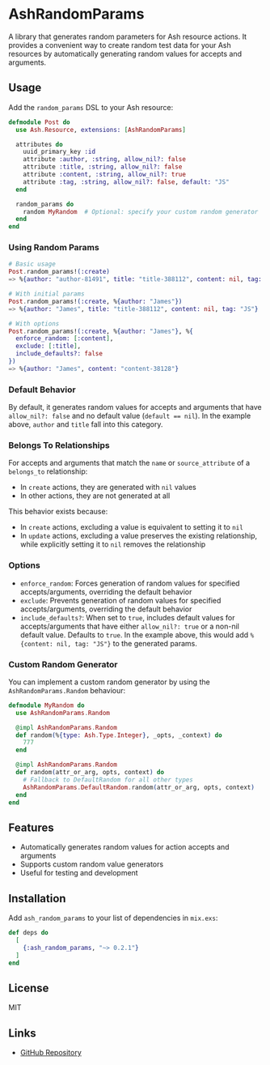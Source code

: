 # AshRandomParams

A library that generates random parameters for Ash resource actions. It provides a convenient way to create random test data for your Ash resources by automatically generating random values for accepts and arguments.

## Usage

Add the `random_params` DSL to your Ash resource:

```elixir
defmodule Post do
  use Ash.Resource, extensions: [AshRandomParams]

  attributes do
    uuid_primary_key :id
    attribute :author, :string, allow_nil?: false
    attribute :title, :string, allow_nil?: false
    attribute :content, :string, allow_nil?: true
    attribute :tag, :string, allow_nil?: false, default: "JS"
  end

  random_params do
    random MyRandom  # Optional: specify your custom random generator
  end
end
```

### Using Random Params

```elixir
# Basic usage
Post.random_params!(:create)
=> %{author: "author-81491", title: "title-388112", content: nil, tag: "JS"}

# With initial params
Post.random_params!(:create, %{author: "James"})
=> %{author: "James", title: "title-388112", content: nil, tag: "JS"}

# With options
Post.random_params!(:create, %{author: "James"}, %{
  enforce_random: [:content],   
  exclude: [:title],   
  include_defaults?: false
})
=> %{author: "James", content: "content-38128"}
```

### Default Behavior

By default, it generates random values for accepts and arguments that have `allow_nil?: false` and no default value (`default == nil`). In the example above, `author` and `title` fall into this category.

### Belongs To Relationships

For accepts and arguments that match the `name` or `source_attribute` of a `belongs_to` relationship:
- In `create` actions, they are generated with `nil` values
- In other actions, they are not generated at all

This behavior exists because:
- In `create` actions, excluding a value is equivalent to setting it to `nil`
- In `update` actions, excluding a value preserves the existing relationship, while explicitly setting it to `nil` removes the relationship

### Options

- `enforce_random`: Forces generation of random values for specified accepts/arguments, overriding the default behavior
- `exclude`: Prevents generation of random values for specified accepts/arguments, overriding the default behavior
- `include_defaults?`: When set to `true`, includes default values for accepts/arguments that have either `allow_nil?: true` or a non-nil default value. Defaults to `true`. In the example above, this would add `%{content: nil, tag: "JS"}` to the generated params.

### Custom Random Generator

You can implement a custom random generator by using the `AshRandomParams.Random` behaviour:

```elixir
defmodule MyRandom do
  use AshRandomParams.Random

  @impl AshRandomParams.Random
  def random(%{type: Ash.Type.Integer}, _opts, _context) do
    777
  end

  @impl AshRandomParams.Random
  def random(attr_or_arg, opts, context) do
    # Fallback to DefaultRandom for all other types
    AshRandomParams.DefaultRandom.random(attr_or_arg, opts, context)
  end
end
```

## Features

- Automatically generates random values for action accepts and arguments
- Supports custom random value generators
- Useful for testing and development

## Installation

Add `ash_random_params` to your list of dependencies in `mix.exs`:

```elixir
def deps do
  [
    {:ash_random_params, "~> 0.2.1"}
  ]
end
```

## License

MIT

## Links

- [GitHub Repository](https://github.com/devall-org/ash_random_params)
